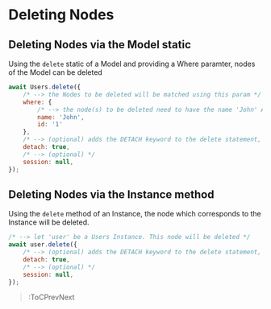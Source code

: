 # Deleting Nodes

## Deleting Nodes via the Model static

Using the `delete` static of a Model and providing a Where paramter, nodes of the Model can be deleted

```js
await Users.delete({
    /* --> the Nodes to be deleted will be matched using this param */
    where: {
        /* --> the node(s) to be deleted need to have the name 'John' AND the id '1' */
        name: 'John',
        id: '1'
    },
    /* --> (optional) adds the DETACH keyword to the delete statement, also deleting the relationships of the node(s) */
    detach: true,
    /* --> (optional) */
    session: null,
});
```

## Deleting Nodes via the Instance method

Using the `delete` method of an Instance, the node which corresponds to the Instance will be deleted.

```js
/* --> let 'user' be a Users Instance. This node will be deleted */
await user.delete({
    /* --> (optional) adds the DETACH keyword to the delete statement, also deleting the relationships of the node */
    detach: true,
    /* --> (optional) */
    session: null,
});
```

> :ToCPrevNext